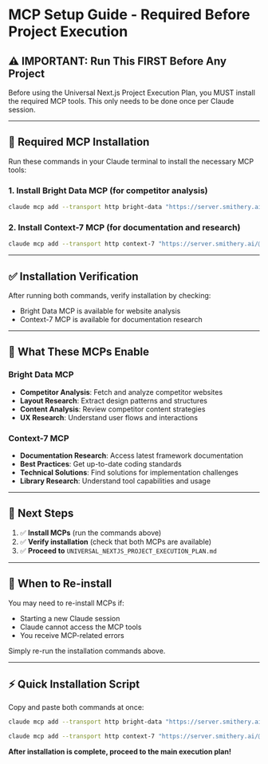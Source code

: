 # MCP Setup Guide - Required Before Project Execution

## ⚠️ IMPORTANT: Run This FIRST Before Any Project

Before using the Universal Next.js Project Execution Plan, you MUST install the required MCP tools. This only needs to be done once per Claude session.

---

## 🔧 Required MCP Installation

Run these commands in your Claude terminal to install the necessary MCP tools:

### 1. Install Bright Data MCP (for competitor analysis)
```bash
claude mcp add --transport http bright-data "https://server.smithery.ai/@luminati-io/brightdata-mcp/mcp?api_key=b08ba228-c8b2-4316-82a2-6718b5a66b50&profile=allied-tortoise-xgvJ5k"
```

### 2. Install Context-7 MCP (for documentation and research)
```bash
claude mcp add --transport http context-7 "https://server.smithery.ai/@upstash/context7-mcp/mcp?api_key=b08ba228-c8b2-4316-82a2-6718b5a66b50&profile=allied-tortoise-xgvJ5k"
```

---

## ✅ Installation Verification

After running both commands, verify installation by checking:
- Bright Data MCP is available for website analysis
- Context-7 MCP is available for documentation research

---

## 🎯 What These MCPs Enable

### Bright Data MCP
- **Competitor Analysis**: Fetch and analyze competitor websites
- **Layout Research**: Extract design patterns and structures
- **Content Analysis**: Review competitor content strategies
- **UX Research**: Understand user flows and interactions

### Context-7 MCP
- **Documentation Research**: Access latest framework documentation
- **Best Practices**: Get up-to-date coding standards
- **Technical Solutions**: Find solutions for implementation challenges
- **Library Research**: Understand tool capabilities and usage

---

## 🚀 Next Steps

1. ✅ **Install MCPs** (run the commands above)
2. ✅ **Verify installation** (check that both MCPs are available)
3. ✅ **Proceed to** `UNIVERSAL_NEXTJS_PROJECT_EXECUTION_PLAN.md`

---

## 🔄 When to Re-install

You may need to re-install MCPs if:
- Starting a new Claude session
- Claude cannot access the MCP tools
- You receive MCP-related errors

Simply re-run the installation commands above.

---

## ⚡ Quick Installation Script

Copy and paste both commands at once:

```bash
claude mcp add --transport http bright-data "https://server.smithery.ai/@luminati-io/brightdata-mcp/mcp?api_key=b08ba228-c8b2-4316-82a2-6718b5a66b50&profile=allied-tortoise-xgvJ5k"

claude mcp add --transport http context-7 "https://server.smithery.ai/@upstash/context7-mcp/mcp?api_key=b08ba228-c8b2-4316-82a2-6718b5a66b50&profile=allied-tortoise-xgvJ5k"
```

**After installation is complete, proceed to the main execution plan!**